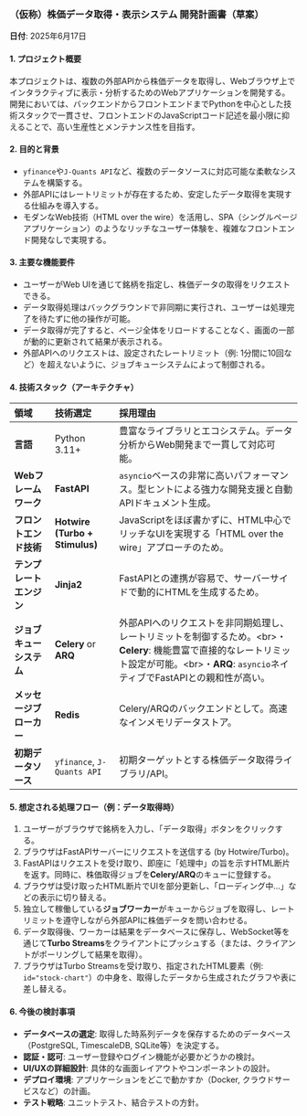 ### **（仮称）株価データ取得・表示システム 開発計画書（草案）**

**日付**: 2025年6月17日

#### 1\. プロジェクト概要

本プロジェクトは、複数の外部APIから株価データを取得し、Webブラウザ上でインタラクティブに表示・分析するためのWebアプリケーションを開発する。開発においては、バックエンドからフロントエンドまでPythonを中心とした技術スタックで一貫させ、フロントエンドのJavaScriptコード記述を最小限に抑えることで、高い生産性とメンテナンス性を目指す。

#### 2\. 目的と背景

  * `yfinance`や`J-Quants API`など、複数のデータソースに対応可能な柔軟なシステムを構築する。
  * 外部APIにはレートリミットが存在するため、安定したデータ取得を実現する仕組みを導入する。
  * モダンなWeb技術（HTML over the wire）を活用し、SPA（シングルページアプリケーション）のようなリッチなユーザー体験を、複雑なフロントエンド開発なしで実現する。

#### 3\. 主要な機能要件

  * ユーザーがWeb UIを通じて銘柄を指定し、株価データの取得をリクエストできる。
  * データ取得処理はバックグラウンドで非同期に実行され、ユーザーは処理完了を待たずに他の操作が可能。
  * データ取得が完了すると、ページ全体をリロードすることなく、画面の一部が動的に更新されて結果が表示される。
  * 外部APIへのリクエストは、設定されたレートリミット（例: 1分間に10回など）を超えないように、ジョブキューシステムによって制御される。

#### 4\. 技術スタック（アーキテクチャ）

| 領域 | 技術選定 | 採用理由 |
| :--- | :--- | :--- |
| **言語** | Python 3.11+ | 豊富なライブラリとエコシステム。データ分析からWeb開発まで一貫して対応可能。 |
| **Webフレームワーク** | **FastAPI** | `asyncio`ベースの非常に高いパフォーマンス。型ヒントによる強力な開発支援と自動APIドキュメント生成。 |
| **フロントエンド技術** | **Hotwire (Turbo + Stimulus)** | JavaScriptをほぼ書かずに、HTML中心でリッチなUIを実現する「HTML over the wire」アプローチのため。 |
| **テンプレートエンジン** | **Jinja2** | FastAPIとの連携が容易で、サーバーサイドで動的にHTMLを生成するため。 |
| **ジョブキューシステム** | **Celery** or **ARQ** | 外部APIへのリクエストを非同期処理し、レートリミットを制御するため。\<br\>・**Celery**: 機能豊富で直接的なレートリミット設定が可能。\<br\>・**ARQ**: `asyncio`ネイティブでFastAPIとの親和性が高い。 |
| **メッセージブローカー** | **Redis** | Celery/ARQのバックエンドとして。高速なインメモリデータストア。 |
| **初期データソース** | `yfinance`, `J-Quants API` | 初期ターゲットとする株価データ取得ライブラリ/API。 |

#### 5\. 想定される処理フロー（例：データ取得時）

1.  ユーザーがブラウザで銘柄を入力し、「データ取得」ボタンをクリックする。
2.  ブラウザはFastAPIサーバーにリクエストを送信する (by Hotwire/Turbo)。
3.  FastAPIはリクエストを受け取り、即座に「処理中」の旨を示すHTML断片を返す。同時に、株価取得ジョブを**Celery/ARQ**のキューに登録する。
4.  ブラウザは受け取ったHTML断片でUIを部分更新し、「ローディング中...」などの表示に切り替える。
5.  独立して稼働している**ジョブワーカー**がキューからジョブを取得し、レートリミットを遵守しながら外部APIに株価データを問い合わせる。
6.  データ取得後、ワーカーは結果をデータベースに保存し、WebSocket等を通じて**Turbo Streams**をクライアントにプッシュする（または、クライアントがポーリングして結果を取得）。
7.  ブラウザはTurbo Streamsを受け取り、指定されたHTML要素（例: `id="stock-chart"`）の中身を、取得したデータから生成されたグラフや表に差し替える。

#### 6\. 今後の検討事項

  * **データベースの選定**: 取得した時系列データを保存するためのデータベース（PostgreSQL, TimescaleDB, SQLite等）を決定する。
  * **認証・認可**: ユーザー登録やログイン機能が必要かどうかの検討。
  * **UI/UXの詳細設計**: 具体的な画面レイアウトやコンポーネントの設計。
  * **デプロイ環境**: アプリケーションをどこで動かすか（Docker, クラウドサービスなど）の計画。
  * **テスト戦略**: ユニットテスト、結合テストの方針。
